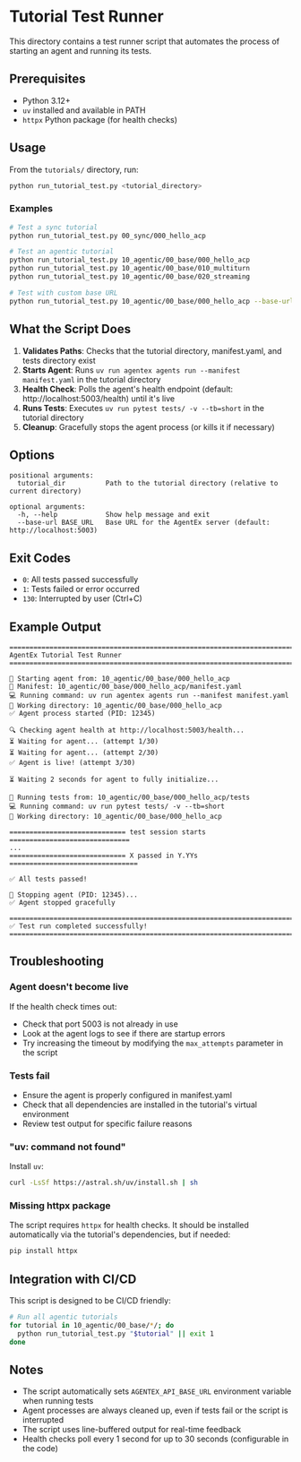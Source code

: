 # Tutorial Test Runner

This directory contains a test runner script that automates the process of starting an agent and running its tests.

## Prerequisites

- Python 3.12+
- `uv` installed and available in PATH
- `httpx` Python package (for health checks)

## Usage

From the `tutorials/` directory, run:

```bash
python run_tutorial_test.py <tutorial_directory>
```

### Examples

```bash
# Test a sync tutorial
python run_tutorial_test.py 00_sync/000_hello_acp

# Test an agentic tutorial
python run_tutorial_test.py 10_agentic/00_base/000_hello_acp
python run_tutorial_test.py 10_agentic/00_base/010_multiturn
python run_tutorial_test.py 10_agentic/00_base/020_streaming

# Test with custom base URL
python run_tutorial_test.py 10_agentic/00_base/000_hello_acp --base-url http://localhost:5003
```

## What the Script Does

1. **Validates Paths**: Checks that the tutorial directory, manifest.yaml, and tests directory exist
2. **Starts Agent**: Runs `uv run agentex agents run --manifest manifest.yaml` in the tutorial directory
3. **Health Check**: Polls the agent's health endpoint (default: http://localhost:5003/health) until it's live
4. **Runs Tests**: Executes `uv run pytest tests/ -v --tb=short` in the tutorial directory
5. **Cleanup**: Gracefully stops the agent process (or kills it if necessary)

## Options

```
positional arguments:
  tutorial_dir          Path to the tutorial directory (relative to current directory)

optional arguments:
  -h, --help            Show help message and exit
  --base-url BASE_URL   Base URL for the AgentEx server (default: http://localhost:5003)
```

## Exit Codes

- `0`: All tests passed successfully
- `1`: Tests failed or error occurred
- `130`: Interrupted by user (Ctrl+C)

## Example Output

```
================================================================================
AgentEx Tutorial Test Runner
================================================================================

🚀 Starting agent from: 10_agentic/00_base/000_hello_acp
📄 Manifest: 10_agentic/00_base/000_hello_acp/manifest.yaml
💻 Running command: uv run agentex agents run --manifest manifest.yaml
📁 Working directory: 10_agentic/00_base/000_hello_acp
✅ Agent process started (PID: 12345)

🔍 Checking agent health at http://localhost:5003/health...
⏳ Waiting for agent... (attempt 1/30)
⏳ Waiting for agent... (attempt 2/30)
✅ Agent is live! (attempt 3/30)

⏳ Waiting 2 seconds for agent to fully initialize...

🧪 Running tests from: 10_agentic/00_base/000_hello_acp/tests
💻 Running command: uv run pytest tests/ -v --tb=short
📁 Working directory: 10_agentic/00_base/000_hello_acp

============================= test session starts ==============================
...
============================= X passed in Y.YYs ================================

✅ All tests passed!

🛑 Stopping agent (PID: 12345)...
✅ Agent stopped gracefully

================================================================================
✅ Test run completed successfully!
================================================================================
```

## Troubleshooting

### Agent doesn't become live

If the health check times out:
- Check that port 5003 is not already in use
- Look at the agent logs to see if there are startup errors
- Try increasing the timeout by modifying the `max_attempts` parameter in the script

### Tests fail

- Ensure the agent is properly configured in manifest.yaml
- Check that all dependencies are installed in the tutorial's virtual environment
- Review test output for specific failure reasons

### "uv: command not found"

Install `uv`:
```bash
curl -LsSf https://astral.sh/uv/install.sh | sh
```

### Missing httpx package

The script requires `httpx` for health checks. It should be installed automatically via the tutorial's dependencies, but if needed:
```bash
pip install httpx
```

## Integration with CI/CD

This script is designed to be CI/CD friendly:

```bash
# Run all agentic tutorials
for tutorial in 10_agentic/00_base/*/; do
  python run_tutorial_test.py "$tutorial" || exit 1
done
```

## Notes

- The script automatically sets `AGENTEX_API_BASE_URL` environment variable when running tests
- Agent processes are always cleaned up, even if tests fail or the script is interrupted
- The script uses line-buffered output for real-time feedback
- Health checks poll every 1 second for up to 30 seconds (configurable in the code)
